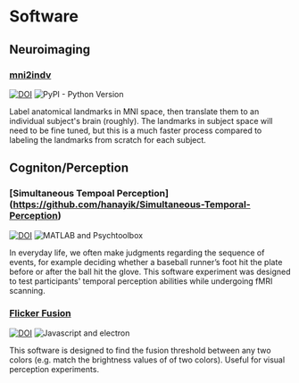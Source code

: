 # Software

## Neuroimaging
### [mni2indv](https://github.com/hanayik/mni2indv)
[![DOI](https://zenodo.org/badge/144298465.svg)](https://zenodo.org/badge/latestdoi/144298465)
![PyPI - Python Version](https://img.shields.io/pypi/pyversions/Django.svg)


Label anatomical landmarks in MNI space, then translate them to an individual subject's brain (roughly). The landmarks in subject space will need to be fine tuned, but this is a much faster process compared to labeling the landmarks from scratch for each subject. 

## Cogniton/Perception
### [Simultaneous Tempoal Perception] (https://github.com/hanayik/Simultaneous-Temporal-Perception)
[![DOI](https://zenodo.org/badge/70529141.svg)](https://zenodo.org/badge/latestdoi/70529141) ![MATLAB and Psychtoolbox](https://img.shields.io/badge/MATLAB-PsychToolbox-red.svg)

In everyday life, we often make judgments regarding the sequence of events, for example deciding whether a baseball runner’s foot hit the plate before or after the ball hit the glove. This software experiment was designed to test participants' temporal perception abilities while undergoing fMRI scanning.


### [Flicker Fusion](https://github.com/hanayik/FlickerFusion)
[![DOI](https://zenodo.org/badge/101123422.svg)](https://zenodo.org/badge/latestdoi/101123422) ![Javascript and electron](https://img.shields.io/badge/Javascript-Electron-blue.svg)

This software is designed to find the fusion threshold between any two colors (e.g. match the brightness values of of two colors). Useful for visual perception experiments. 


